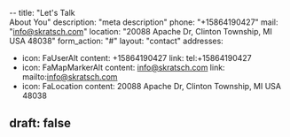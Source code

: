 --
title: "Let&apos;s Talk <br/> About You"
description: "meta description"
phone: "+15864190427"
mail: "info@skratsch.com"
location: "20088 Apache Dr, Clinton Township, MI USA 48038"
form_action: "#"
layout: "contact"
addresses:
  - icon: FaUserAlt
    content: +15864190427
    link: tel:+15864190427
  - icon: FaMapMarkerAlt
    content: info@skratsch.com
    link: mailto:info@skratsch.com
  - icon: FaLocation
    content: 20088 Apache Dr, Clinton Township, MI USA 48038

draft: false
---
